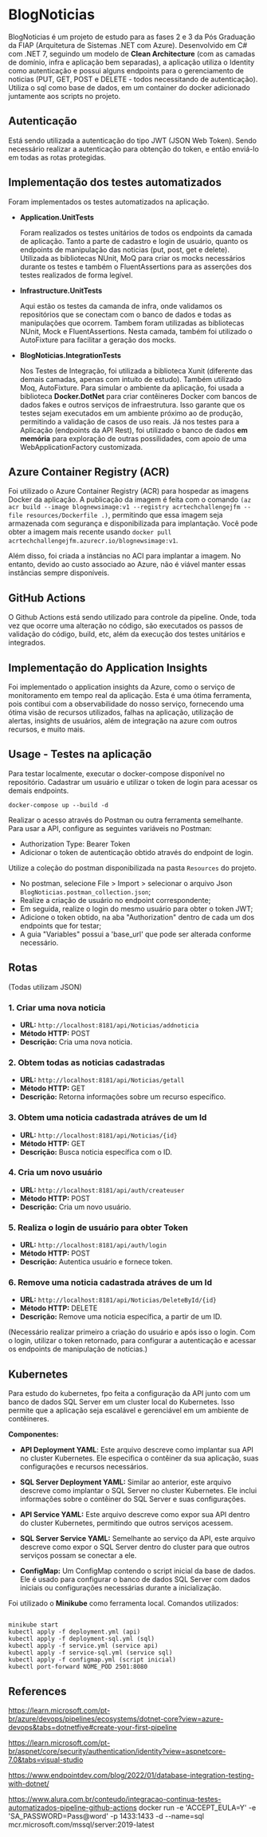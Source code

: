 # BlogNoticias

BlogNoticias é um projeto de estudo para as fases 2 e 3 da Pós Graduação da FIAP (Arquitetura de Sistemas .NET com Azure). 
Desenvolvido em C# com .NET 7, seguindo um modelo de <strong>Clean Architecture</strong> (com as camadas de domínio, infra e aplicação bem separadas), a aplicação utiliza o Identity como autenticação e possui alguns endpoints para o gerenciamento de noticias (PUT, GET, POST e DELETE - todos necessitando de autenticação).
Utiliza o sql como base de dados, em um container do docker adicionado juntamente aos scripts no projeto.

## Autenticação
Está sendo utilizada a autenticação do tipo JWT (JSON Web Token). Sendo necessário realizar a autenticação para obtenção do token, e então enviá-lo em todas as rotas protegidas.

## Implementação dos testes automatizados
Foram implementados os testes automatizados na aplicação.

- **Application.UnitTests**
  <p>Foram realizados os testes unitários de todos os endpoints da camada de aplicação. Tanto a parte de cadastro e login de usuário, quanto os endpoints de manipulação das noticias (put, post, get e delete).
  Utilizada as bibliotecas NUnit, MoQ para criar os mocks necessários durante os testes e também o FluentAssertions para as asserções dos testes realizados de forma legível.
  
- **Infrastructure.UnitTests**
  <p>Aqui estão os testes da camanda de infra, onde validamos os repositórios que se conectam com o banco de dados e todas as manipulações que ocorrem.
  Tambem foram utilizadas as bibliotecas NUnit, Mock e FluentAssertions. Nesta camada, também foi utilizado o AutoFixture para facilitar a geração dos mocks.

- **BlogNoticias.IntegrationTests**
  <p>Nos Testes de Integração, foi utilizada a biblioteca Xunit (diferente das demais camadas, apenas com intuíto de estudo). Também utilizado Moq, AutoFixture. 
      Para simular o ambiente da aplicação, foi usada a biblioteca <strong>Docker.DotNet</strong> para criar contêineres Docker com bancos de dados fakes e outros serviços de infraestrutura. 
      Isso garante que os testes sejam executados em um ambiente próximo ao de produção, permitindo a validação de casos de uso reais.
      Já nos testes para a Aplicação (endpoints da API Rest), foi utilizado o banco de dados <strong>em memória</strong> para exploração de outras possilidades, com apoio de uma WebApplicationFactory customizada.
      
## Azure Container Registry (ACR)
Foi utilizado o Azure Container Registry (ACR) para hospedar as imagens Docker da aplicação. A publicação da imagem é feita com o comando ```(az acr build --image blognewsimage:v1 --registry acrtechchallengejfm --file resources/Dockerfile .)```, permitindo que essa imagem seja armazenada com segurança e disponibilizada para implantação. Você pode obter a imagem mais recente usando ```docker pull acrtechchallengejfm.azurecr.io/blognewsimage:v1```.

Além disso, foi criada a instâncias no ACI para implantar a imagem. No entanto, devido ao custo associado ao Azure, não é viável manter essas instâncias sempre disponíveis.

## GitHub Actions
O Github Actions está sendo utilizado para controle da pipeline. Onde, toda vez que ocorre uma alteração no código, são executados os passos de validação do código, build, etc, além da execução dos testes unitários e integrados.

## Implementação do Application Insights
Foi implementado o application insights da Azure, como o serviço de monitoramento em tempo real da aplicação. Esta é uma ótima ferramenta, pois contibui com a observabilidade do nosso serviço, fornecendo uma ótima visão de recursos utilizados, falhas na aplicação, utilização de alertas, insights de usuários, além de integração na azure com outros recursos, e muito mais.

## Usage - Testes na aplicação

Para testar localmente, executar o docker-compose disponível no repositório. Cadastrar um usuário e utilizar o token de login para acessar os demais endpoints.

```dotnet
docker-compose up --build -d
```
Realizar o acesso através do Postman ou outra ferramenta semelhante.
Para usar a API, configure as seguintes variáveis no Postman:

- Authorization Type: Bearer Token
- Adicionar o token de autenticação obtido através do endpoint de login.

Utilize a coleção do postman disponibilizada na pasta ```Resources``` do projeto. 
 - No postman, selecione File > Import > selecionar o arquivo Json ```BlogNoticias.postman_collection.json```;
 - Realize a criação de usuário no endpoint correspondente;
 - Em seguida, realize o login do mesmo usuário para obter o token JWT;
 - Adicione o token obtido, na aba "Authorization" dentro de cada um dos endpoints que for testar;
 - A guia "Variables" possui a 'base_url' que pode ser alterada conforme necessário.

## Rotas
(Todas utilizam JSON)

### 1. Criar uma nova noticia

- **URL:** `http://localhost:8181/api/Noticias/addnoticia`
- **Método HTTP:** POST
- **Descrição:** Cria uma nova noticia.

### 2. Obtem todas as noticias cadastradas

- **URL:** `http://localhost:8181/api/Noticias/getall`
- **Método HTTP:** GET
- **Descrição:** Retorna informações sobre um recurso específico.

### 3. Obtem uma noticia cadastrada atráves de um Id

- **URL:** `http://localhost:8181/api/Noticias/{id}`
- **Método HTTP:** GET
- **Descrição:** Busca noticia específica com o ID.

### 4. Cria um novo usuário

- **URL:** `http://localhost:8181/api/auth/createuser`
- **Método HTTP:** POST
- **Descrição:** Cria um novo usuário.

### 5. Realiza o login de usuário para obter Token

- **URL:** `http://localhost:8181/api/auth/login`
- **Método HTTP:** POST
- **Descrição:** Autentica usuário e fornece token.

### 6. Remove uma noticia cadastrada atráves de um Id

- **URL:** `http://localhost:8181/api/Noticias/DeleteById/{id}`
- **Método HTTP:** DELETE
- **Descrição:** Remove uma noticia específica, a partir de um ID.

(Necessário realizar primeiro a criação do usuário e após isso o login. Com o login, utilizar o token retornado, para configurar a autenticação e acessar os endpoints de manipulação de notícias.)

## Kubernetes
Para estudo do kubernetes, fpo feita a configuração da API junto com um banco de dados SQL Server em um cluster local do Kubernetes. Isso permite que a aplicação seja escalável e gerenciável em um ambiente de contêineres.

**Componentes:**
- **API Deployment YAML**: Este arquivo descreve como implantar sua API no cluster Kubernetes. Ele especifica o contêiner da sua aplicação, suas configurações e recursos necessários.

- **SQL Server Deployment YAML:** Similar ao anterior, este arquivo descreve como implantar o SQL Server no cluster Kubernetes. Ele inclui informações sobre o contêiner do SQL Server e suas configurações.

- **API Service YAML:** Este arquivo descreve como expor sua API dentro do cluster Kubernetes, permitindo que outros serviços acessem.

- **SQL Server Service YAML:** Semelhante ao serviço da API, este arquivo descreve como expor o SQL Server dentro do cluster para que outros serviços possam se conectar a ele.

- **ConfigMap:** Um ConfigMap contendo o script inicial da base de dados. Ele é usado para configurar o banco de dados SQL Server com dados iniciais ou configurações necessárias durante a inicialização.

Foi utilizado o **Minikube** como ferramenta local.
Comandos utilizados:

```dotnet

minikube start
kubectl apply -f deployment.yml (api)
kubectl apply -f deployment-sql.yml (sql)
kubectl apply -f service.yml (service api)
kubectl apply -f service-sql.yml (service sql)
kubectl apply -f configmap.yml (script inicial)
kubectl port-forward NOME_POD 2501:8080
```
## References

https://learn.microsoft.com/pt-br/azure/devops/pipelines/ecosystems/dotnet-core?view=azure-devops&tabs=dotnetfive#create-your-first-pipeline

https://learn.microsoft.com/pt-br/aspnet/core/security/authentication/identity?view=aspnetcore-7.0&tabs=visual-studio

https://www.endpointdev.com/blog/2022/01/database-integration-testing-with-dotnet/

https://www.alura.com.br/conteudo/integracao-continua-testes-automatizados-pipeline-github-actions
 docker run -e 'ACCEPT_EULA=Y' -e 'SA_PASSWORD=Pass@word' -p 1433:1433 -d --name=sql mcr.microsoft.com/mssql/server:2019-latest

